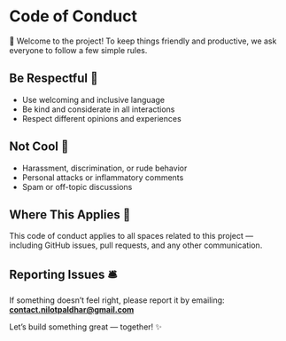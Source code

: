 # Code of Conduct

👋 Welcome to the project! To keep things friendly and productive, we ask everyone to follow a few simple rules.

## Be Respectful 🤝

- Use welcoming and inclusive language
- Be kind and considerate in all interactions
- Respect different opinions and experiences

## Not Cool 🚫

- Harassment, discrimination, or rude behavior
- Personal attacks or inflammatory comments
- Spam or off-topic discussions

## Where This Applies 📍

This code of conduct applies to all spaces related to this project — including GitHub issues, pull requests, and any other communication.

## Reporting Issues 🛎️

If something doesn’t feel right, please report it by emailing:  
**contact.nilotpaldhar@gmail.com**

Let’s build something great — together! ✨